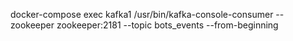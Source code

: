 docker-compose exec kafka1 /usr/bin/kafka-console-consumer --zookeeper zookeeper:2181 --topic bots_events --from-beginning
